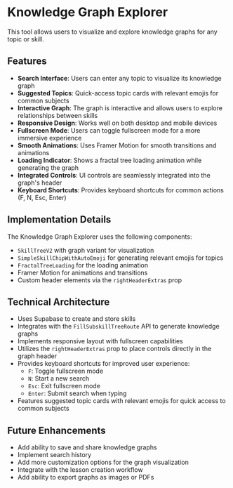 # Knowledge Graph Explorer

This tool allows users to visualize and explore knowledge graphs for any topic or skill.

## Features

- **Search Interface**: Users can enter any topic to visualize its knowledge graph
- **Suggested Topics**: Quick-access topic cards with relevant emojis for common subjects
- **Interactive Graph**: The graph is interactive and allows users to explore relationships between skills
- **Responsive Design**: Works well on both desktop and mobile devices
- **Fullscreen Mode**: Users can toggle fullscreen mode for a more immersive experience
- **Smooth Animations**: Uses Framer Motion for smooth transitions and animations
- **Loading Indicator**: Shows a fractal tree loading animation while generating the graph
- **Integrated Controls**: UI controls are seamlessly integrated into the graph's header
- **Keyboard Shortcuts**: Provides keyboard shortcuts for common actions (F, N, Esc, Enter)

## Implementation Details

The Knowledge Graph Explorer uses the following components:

- `SkillTreeV2` with graph variant for visualization
- `SimpleSkillChipWithAutoEmoji` for generating relevant emojis for topics
- `FractalTreeLoading` for the loading animation
- Framer Motion for animations and transitions
- Custom header elements via the `rightHeaderExtras` prop

## Technical Architecture

- Uses Supabase to create and store skills
- Integrates with the `FillSubskillTreeRoute` API to generate knowledge graphs
- Implements responsive layout with fullscreen capabilities
- Utilizes the `rightHeaderExtras` prop to place controls directly in the graph header
- Provides keyboard shortcuts for improved user experience:
  - `F`: Toggle fullscreen mode
  - `N`: Start a new search
  - `Esc`: Exit fullscreen mode
  - `Enter`: Submit search when typing
- Features suggested topic cards with relevant emojis for quick access to common subjects

## Future Enhancements

- Add ability to save and share knowledge graphs
- Implement search history
- Add more customization options for the graph visualization
- Integrate with the lesson creation workflow
- Add ability to export graphs as images or PDFs 